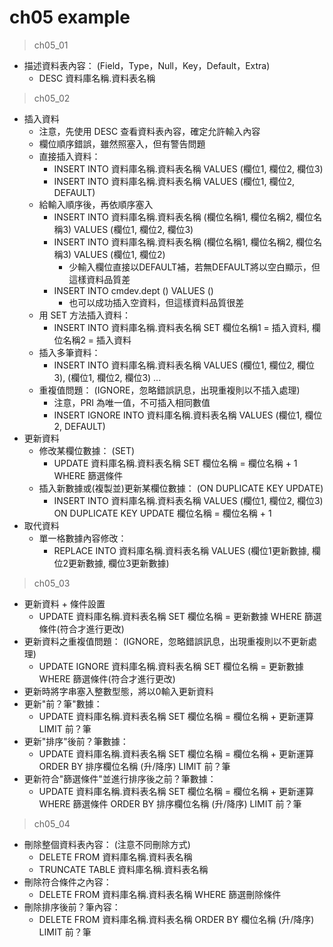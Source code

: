 # ch05 example

> ch05_01
- 描述資料表內容： (Field，Type，Null，Key，Default，Extra)
    - DESC 資料庫名稱.資料表名稱

> ch05_02
- 插入資料
    - 注意，先使用 DESC 查看資料表內容，確定允許輸入內容
    - 欄位順序錯誤，雖然照塞入，但有警告問題
    - 直接插入資料：
        - INSERT INTO 資料庫名稱.資料表名稱 
          VALUES (欄位1, 欄位2, 欄位3)
        - INSERT INTO 資料庫名稱.資料表名稱 
          VALUES (欄位1, 欄位2, DEFAULT)
    - 給輸入順序後，再依順序塞入
        - INSERT INTO 資料庫名稱.資料表名稱 (欄位名稱1, 欄位名稱2, 欄位名稱3)
          VALUES (欄位1, 欄位2, 欄位3)
        - INSERT INTO 資料庫名稱.資料表名稱 (欄位名稱1, 欄位名稱2, 欄位名稱3)
          VALUES (欄位1, 欄位2)
            - 少輸入欄位直接以DEFAULT補，若無DEFAULT將以空白顯示，但這樣資料品質差
        - INSERT INTO cmdev.dept () VALUES ()
            - 也可以成功插入空資料，但這樣資料品質很差
    - 用 SET 方法插入資料：
        - INSERT INTO 資料庫名稱.資料表名稱 
          SET 欄位名稱1 = 插入資料, 欄位名稱2 = 插入資料
    - 插入多筆資料：
        - INSERT INTO 資料庫名稱.資料表名稱 VALUES 
          (欄位1, 欄位2, 欄位3),
          (欄位1, 欄位2, 欄位3)
          ...
    - 重複值問題： (IGNORE，忽略錯誤訊息，出現重複則以不插入處理)
        - 注意，PRI 為唯一值，不可插入相同數值
        - INSERT IGNORE INTO 資料庫名稱.資料表名稱
          VALUES (欄位1, 欄位2, DEFAULT)
- 更新資料 
    - 修改某欄位數據： (SET)
        - UPDATE 資料庫名稱.資料表名稱
          SET    欄位名稱 = 欄位名稱 + 1
          WHERE  篩選條件 
    - 插入新數據或(複製並)更新某欄位數據： (ON DUPLICATE KEY UPDATE)
        - INSERT INTO 資料庫名稱.資料表名稱
          VALUES (欄位1, 欄位2, 欄位3)
          ON DUPLICATE KEY UPDATE 欄位名稱 = 欄位名稱 + 1
- 取代資料
    - 單一格數據內容修改：
        - REPLACE INTO 資料庫名稱.資料表名稱
          VALUES (欄位1更新數據, 欄位2更新數據, 欄位3更新數據)

> ch05_03
- 更新資料 + 條件設置
    - UPDATE 資料庫名稱.資料表名稱
      SET    欄位名稱 = 更新數據
      WHERE  篩選條件(符合才進行更改)
- 更新資料之重複值問題： (IGNORE，忽略錯誤訊息，出現重複則以不更新處理)
    - UPDATE IGNORE 資料庫名稱.資料表名稱
      SET    欄位名稱 = 更新數據
      WHERE  篩選條件(符合才進行更改)
- 更新時將字串塞入整數型態，將以0輸入更新資料
- 更新"前？筆"數據：
    - UPDATE   資料庫名稱.資料表名稱
      SET      欄位名稱 = 欄位名稱 + 更新運算
      LIMIT    前？筆
- 更新"排序"後前？筆數據：
    - UPDATE   資料庫名稱.資料表名稱
      SET      欄位名稱 = 欄位名稱 + 更新運算
      ORDER BY 排序欄位名稱 (升/降序)
      LIMIT    前？筆
- 更新符合"篩選條件"並進行排序後之前？筆數據：
    - UPDATE   資料庫名稱.資料表名稱
      SET      欄位名稱 = 欄位名稱 + 更新運算
      WHERE    篩選條件
      ORDER BY 排序欄位名稱 (升/降序)
      LIMIT    前？筆

> ch05_04
- 刪除整個資料表內容： (注意不同刪除方式)
    - DELETE FROM 資料庫名稱.資料表名稱
    - TRUNCATE TABLE 資料庫名稱.資料表名稱
- 刪除符合條件之內容：
    - DELETE FROM  資料庫名稱.資料表名稱
      WHERE  篩選刪除條件
- 刪除排序後前？筆內容：
    - DELETE FROM 資料庫名稱.資料表名稱
      ORDER BY 欄位名稱 (升/降序)
      LIMIT    前？筆

